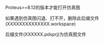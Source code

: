 Proteus>=8.12的版本才能打开仿真图  

如果遇到仿真图闪退、打不开，删除此后缀文件(XXXXXXXXXXXXXX.workspace)  

后缀文件(XXXXXX.pdsprj)为仿真图文件
